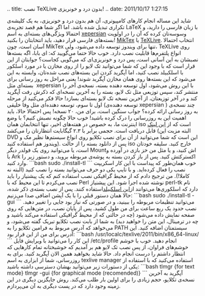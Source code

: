 .. title: نصب TeXLive بدون درد و خونریزی‌! .. date: 2011/10/17 1:27:15

شاید این مساله انجام کار‌های کامپیوتری‌، آن هم بدون درد و خونریزی‌، به
یک کلیشه‌ی تکراری تبدیل شده باشد‌. اما اگر شما هم قصد تجربه‌ی LaTeX با
زبان فارسی را دارید‌، و احتمالا ویژگی‌های بسته‌ای به اسم
[xepersian](www.parsilatex.com/joomla/index.php "xepersian home page")
وسوسه‌تان کرده که آن را در اولویت بسته‌های فارسی قرار دهید‌، باید
انتخابتان را بکنید‌! [MikTex](http://miktex.org/ "miktex official page")
یا [TeXLive‌](http://tug.org/texlive/ "texlive official page"). انتخاب
احتمالا آسان است‌، چون MikTex تنها برای ویندوز توسعه داده می‌شود‌، ولی‌،
TeXLive روی انواع پلتفرم‌ها قابلیت نصب دارد‌. خوب حالا حتما می‌گویید‌
که‌: ای بابا‌، اگه بسته‌ها نصبشان به این آسانی است‌، پس درد و خونریزی‌ای
که می‌گویی کجاست؟ جوابتان از این قرار است که با وجود این که شما
می‌توانید تک لایو را از روی مخازن یا در مورد اسلکور با اسلکبیلد نصب
کنید‌، اما آپگرید کردن این بسته‌های نصب شده‌تان‌، وابسته به این می‌شود
که این بسته‌ها روی همان مخازن آپگرید شوند‌! یعنی مراحل به روز رسانی برای
بسته‌ای مثل  xepersian با این روش می‌شود‌، اول توسعه دهنده بسته‌، نسخه‌ی
آخر را منتشر کند‌، سپس توزیعی مثل تک لایو‌، بسته را به آخرین نسخه‌ای که
ذکرش رفت آپگرید کند‌ و در آخر توزیعتان‌، از آخرین نسخه تک لایو بسته‌ای
بسازد‌‌! حالا فکر می‌کنید از مرحله اول تا سوم‌، توسعه دهنده‌ای مثل وفا
خلیقی (‌توسعه دهنده‌ی xepersian ) چند نسخه‌ی به روز رسانی‌ ارائه کرده؟
جواب سنگین است‌، برای من‌، ۲۰ نسخه‌! پس احتمالا حالا‌، باید اهمیت این به
روزرسانی را درک کرده باشید‌! خوب حالا چگونه نصبش کنیم‌؟ با وضع اینترنت
ما‌، به خصوص در هفته‌های اخیر‌، تنها انتخابمان همان iso است که از [این
لینک](http://mirror.ctan.org/systems/texlive/Images/ "ISO download page")
قابل دریافت است‌. حجمی برابر با ۲.۳ گیگابایت انتظارتان را می‌کشد‌
(‌البته مزیت این DVD این است که شما می‌توانید از آن برای نصب تکلایو روی
انواع سیستم‌ها نظیر مک و ویندوز هم استفاده کنید‌). پس از دانلود بسته را
از حالت iso خارج کنید‌. سلیقه خودتان است‌، یا می‌توانید روی یک فولدر
دیگر Mount‌اش کنید‌، و یا مثل من خز بازی در آورده و با Ark اکسترکتش
کنید‌. پس از باز کردن بسته به پوشه‌ی مربوطه بروید‌، و دستور زیر را وارد
کنید‌. \`\`\`bash sudo ./install-tl \`\`\` خوب همان‌طور که پیداست با این
کار اسکریپت نصب را فعال کرده‌اید‌. و با تایپ یکی دو حرف می‌توانید بسته
را نصب کنید‌ (‌البته نه کاملا‌!). من ترجیح دادم که از محیط گرافیکی نصب
استفاده کنم که یک پیشنیاز را باید نصب می‌کردم تا این محیط که با Perl
نوشته شده اجرا شود‌. این پیشنیاز perl-tk نام دارد که اسلکوری‌ها
می‌توانند از[این
اسلکبیلد](slackbuilds.org/repository/13.37/perl/perl-tk/ "perl-tk slackbuild")استفاده
کنند‌. پس از نصب بسته‌ی ذکر شده‌، حالا همان دستور قبلی را با یک آپشن
اضافی صدا می‌زنیم‌: \`\`\`bash sudo ./install-tl -gui \`\`\` می‌توانید
تنظیمات مربوطه را ببینید‌، و در صورتی که نیاز بود جایی را تغییر دهید‌.
نصب حدود یک ربع ساعت برای من طول کشید‌. پس از پایان نصب‌، در متن‌هایی که
روی صفحه نمایش داده می‌شود (‌چه در حالتی که از محیط گرافیکی استفاده
می‌کند باشید و چه در ترمینال‌، این متن را خواهید دید‌) به شما از بابت
نصب تکلایو تبریک گفته می‌شود‌، و می‌خواهد که آدرس مربوط به فرامین تکلایو
را به PATH سیستمتان اضافه کنید‌. این آدرس برای من از این قرار بود‌:
\`\`\`bash /usr/localc/texlive/2011/bin/x86\_64-linux/ \`\`\` این کار را
می‌توانید با ویرایش فایل /etc/profile انجام دهید‌. خوب با خوشم خوشم‌های
فراوان‌، از پس نصب تک لایو هم بر آمدیم که خوشبختانه تمام کار‌هایی که
انتظار داشتم را درست انجام داد‌. حالا شاید بخواهید همین الان آپگرید
کنید‌. برای به روز‌رسانی‌، شما از ابزاری به اسم texlive manager استفاده
می‌کنید که با استفاده از یکی از دستورات زیر می‌توانید بهشان دسترسی داشته
باشید‌: \`\`\`bash tlmgr {for text mode} tlmgr -gui {for graphical mode
(recomended)} \`\`\` آپگرید به آخرین نسخه‌ی تکلایو‌، حجم زیادی را برای
اولین بار طلب می‌کند‌. روش جایگزین دیگری در این زمینه وجود دارد که در
پست دیگری به آن می‌پردازم‌.
